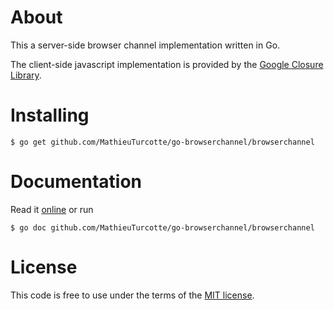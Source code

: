 About
=====

This a server-side browser channel implementation written in Go.

The client-side javascript implementation is provided by the
[Google Closure Library](https://developers.google.com/closure/library/).

Installing
==========

    $ go get github.com/MathieuTurcotte/go-browserchannel/browserchannel

Documentation
=============

Read it [online](http://godoc.org/github.com/MathieuTurcotte/go-browserchannel/browserchannel) or run

    $ go doc github.com/MathieuTurcotte/go-browserchannel/browserchannel

License
=======

This code is free to use under the terms of the [MIT license](http://mturcotte.mit-license.org/).
